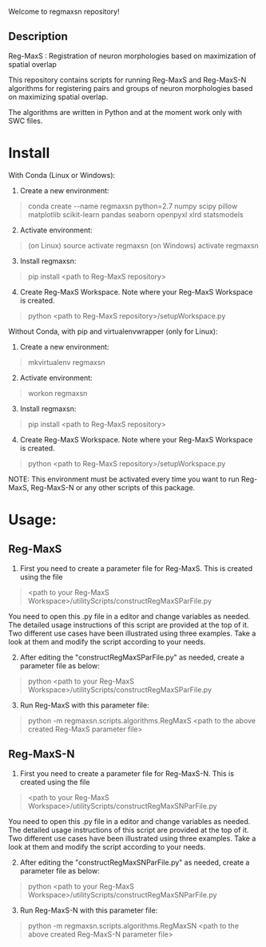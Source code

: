 Welcome to regmaxsn repository!

Description
---

Reg-MaxS : Registration of neuron morphologies based on maximization of spatial overlap

This repository contains scripts for running Reg-MaxS and Reg-MaxS-N algorithms for registering pairs and groups of neuron morphologies based on maximizing spatial overlap.

The algorithms are written in  Python and at the moment work only with SWC files.

# Install


With Conda (Linux or Windows):

1. Create a new environment: 
>conda create --name regmaxsn python=2.7 numpy scipy pillow matplotlib scikit-learn pandas seaborn openpyxl xlrd statsmodels
2. Activate environment: 
>(on Linux) source activate regmaxsn 
>(on Windows) activate regmaxsn
3. Install regmaxsn: 
>pip install \<path to Reg-MaxS repository\>
4. Create Reg-MaxS Workspace. Note where your Reg-MaxS Workspace is created.
>python \<path to Reg-MaxS repository\>/setupWorkspace.py

Without Conda, with pip and virtualenvwrapper (only for Linux):

1. Create a new environment: 
>mkvirtualenv regmaxsn
2. Activate environment: 
>workon regmaxsn
3. Install regmaxsn:
>pip install \<path to Reg-MaxS repository\>
4. Create Reg-MaxS Workspace. Note where your Reg-MaxS Workspace is created.
>python \<path to Reg-MaxS repository\>/setupWorkspace.py

NOTE: This environment must be activated every time you want to run Reg-MaxS, Reg-MaxS-N or any other scripts of this package.

# Usage:

## Reg-MaxS

1. First you need to create a parameter file for Reg-MaxS. This is created using the file
> \<path to your Reg-MaxS Workspace\>/utilityScripts/constructRegMaxSParFile.py

You need to open this .py file in a editor and change variables as needed. The detailed usage instructions of this script are provided at the top of it. Two different use cases have been illustrated using three examples. Take a look at them and modify the script according to your needs.

2. After editing the "constructRegMaxSParFile.py" as needed, create a parameter file as below:
> python \<path to your Reg-MaxS Workspace\>/utilityScripts/constructRegMaxSParFile.py

3. Run Reg-MaxS with this parameter file:
> python -m regmaxsn.scripts.algorithms.RegMaxS \<path to the above created Reg-MaxS parameter file\>

## Reg-MaxS-N

1. First you need to create a parameter file for Reg-MaxS-N. This is created using the file
> \<path to your Reg-MaxS Workspace\>/utilityScripts/constructRegMaxSNParFile.py

You need to open this .py file in a editor and change variables as needed. The detailed usage instructions of this script are provided at the top of it. Two different use cases have been illustrated using three examples. Take a look at them and modify the script according to your needs.

2. After editing the "constructRegMaxSNParFile.py" as needed, create a parameter file as below:
> python \<path to your Reg-MaxS Workspace\>/utilityScripts/constructRegMaxSNParFile.py

3. Run Reg-MaxS-N with this parameter file:
> python -m regmaxsn.scripts.algorithms.RegMaxSN \<path to the above created Reg-MaxS-N parameter file\>